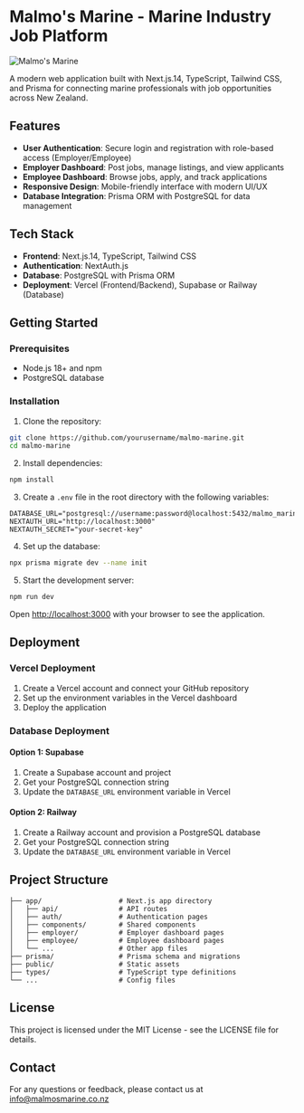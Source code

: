 # Malmo's Marine - Marine Industry Job Platform

![Malmo's Marine](https://example.com/hero-image.jpg)

A modern web application built with Next.js.14, TypeScript, Tailwind CSS, and Prisma for connecting marine professionals with job opportunities across New Zealand.

## Features

- **User Authentication**: Secure login and registration with role-based access (Employer/Employee)
- **Employer Dashboard**: Post jobs, manage listings, and view applicants
- **Employee Dashboard**: Browse jobs, apply, and track applications
- **Responsive Design**: Mobile-friendly interface with modern UI/UX
- **Database Integration**: Prisma ORM with PostgreSQL for data management

## Tech Stack

- **Frontend**: Next.js.14, TypeScript, Tailwind CSS
- **Authentication**: NextAuth.js
- **Database**: PostgreSQL with Prisma ORM
- **Deployment**: Vercel (Frontend/Backend), Supabase or Railway (Database)

## Getting Started

### Prerequisites

- Node.js 18+ and npm
- PostgreSQL database

### Installation

1. Clone the repository:

```bash
git clone https://github.com/yourusername/malmo-marine.git
cd malmo-marine
```

2. Install dependencies:

```bash
npm install
```

3. Create a `.env` file in the root directory with the following variables:

```
DATABASE_URL="postgresql://username:password@localhost:5432/malmo_marine"
NEXTAUTH_URL="http://localhost:3000"
NEXTAUTH_SECRET="your-secret-key"
```

4. Set up the database:

```bash
npx prisma migrate dev --name init
```

5. Start the development server:

```bash
npm run dev
```

Open [http://localhost:3000](http://localhost:3000) with your browser to see the application.

## Deployment

### Vercel Deployment

1. Create a Vercel account and connect your GitHub repository
2. Set up the environment variables in the Vercel dashboard
3. Deploy the application

### Database Deployment

#### Option 1: Supabase

1. Create a Supabase account and project
2. Get your PostgreSQL connection string
3. Update the `DATABASE_URL` environment variable in Vercel

#### Option 2: Railway

1. Create a Railway account and provision a PostgreSQL database
2. Get your PostgreSQL connection string
3. Update the `DATABASE_URL` environment variable in Vercel

## Project Structure

```
├── app/                   # Next.js app directory
│   ├── api/               # API routes
│   ├── auth/              # Authentication pages
│   ├── components/        # Shared components
│   ├── employer/          # Employer dashboard pages
│   ├── employee/          # Employee dashboard pages
│   └── ...                # Other app files
├── prisma/                # Prisma schema and migrations
├── public/                # Static assets
├── types/                 # TypeScript type definitions
└── ...                    # Config files
```

## License

This project is licensed under the MIT License - see the LICENSE file for details.

## Contact

For any questions or feedback, please contact us at info@malmosmarine.co.nz
